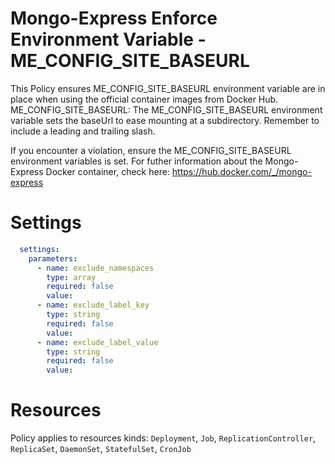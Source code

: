 # Mongo-Express Enforce Environment Variable - ME_CONFIG_SITE_BASEURL

This Policy ensures ME_CONFIG_SITE_BASEURL environment variable are in place when using the official container images from Docker Hub.
ME_CONFIG_SITE_BASEURL: The ME_CONFIG_SITE_BASEURL environment variable sets the baseUrl to ease mounting at a subdirectory. Remember to include a leading and trailing slash.


If you encounter a violation, ensure the ME_CONFIG_SITE_BASEURL environment variables is set.
For futher information about the Mongo-Express Docker container, check here: https://hub.docker.com/_/mongo-express


# Settings
```yaml
  settings:
    parameters:
      - name: exclude_namespaces
        type: array
        required: false
        value:
      - name: exclude_label_key
        type: string
        required: false
        value:
      - name: exclude_label_value
        type: string
        required: false
        value:
```

# Resources
Policy applies to resources kinds:
`Deployment`, `Job`, `ReplicationController`, `ReplicaSet`, `DaemonSet`, `StatefulSet`, `CronJob`
